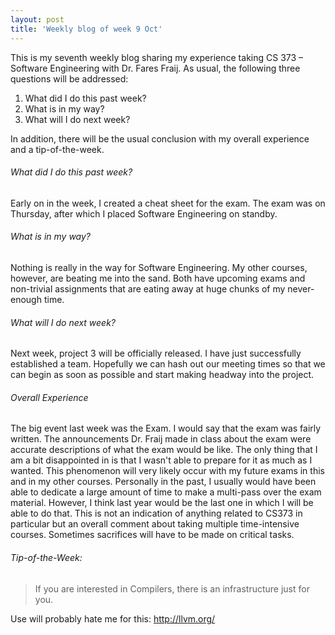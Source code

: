```yaml
---
layout: post
title: 'Weekly blog of week 9 Oct'
---
```


This is my seventh weekly blog sharing my experience taking CS 373 – Software Engineering with Dr. Fares Fraij. As usual, the following three questions will be addressed:

1. What did I do this past week?
2. What is in my way?
3. What will I do next week?

In addition, there will be the usual conclusion with my overall experience and a tip-of-the-week.

###### What did I do this past week?

Early on in the week, I created a cheat sheet for the exam. The exam was on Thursday, after which I placed Software Engineering on standby.   

###### What is in my way?

Nothing is really in the way for Software Engineering. My other courses, however, are beating me into the sand. Both have upcoming exams and non-trivial assignments that are eating away at huge chunks of my never-enough time. 

###### What will I do next week?

Next week, project 3 will be officially released. I have just successfully established a team. Hopefully we can hash out our meeting times so that we can begin as soon as possible and start making headway into the project. 

###### Overall Experience

The big event last week was the Exam. I would say that the exam was fairly written. The announcements Dr. Fraij made in class about the exam were accurate descriptions of what the exam would be like. The only thing that I am a bit disappointed in is that I wasn't able to prepare for it as much as I wanted. This phenomenon will very likely occur with my future exams in this and in my other courses. Personally in the past, I usually would have been able to dedicate a large amount of time to make a multi-pass over the exam material. However, I think last year would be the last one in which I will be able to do that. This is not an indication of anything related to CS373 in particular but an overall comment about taking multiple time-intensive courses. Sometimes sacrifices will have to be made on critical tasks.  

###### Tip-of-the-Week:
> If you are interested in Compilers, there is an infrastructure just for you.

Use will probably hate me for this: <http://llvm.org/>
